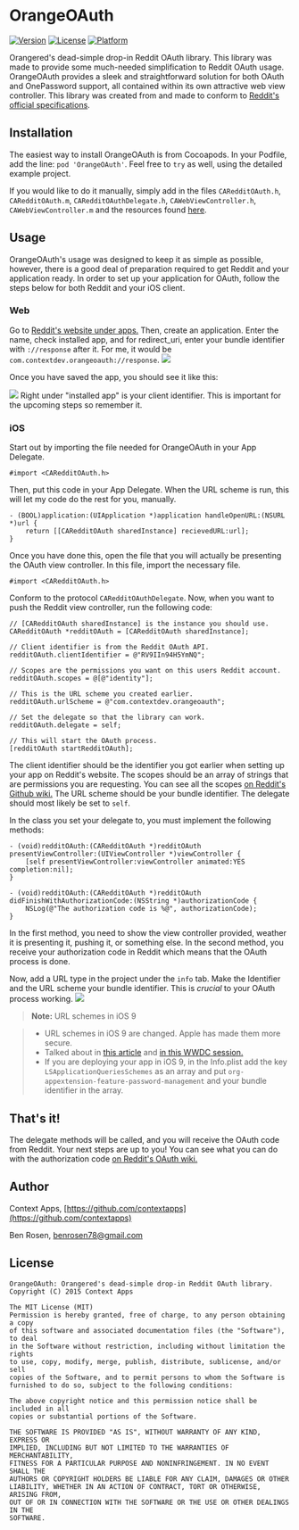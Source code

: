 # OrangeOAuth

[![Version](https://img.shields.io/cocoapods/v/OrangeOAuth.svg?style=flat)](http://cocoadocs.org/docsets/OrangeOAuth)
[![License](https://img.shields.io/cocoapods/l/OrangeOAuth.svg?style=flat)](http://cocoadocs.org/docsets/OrangeOAuth)
[![Platform](https://img.shields.io/cocoapods/p/OrangeOAuth.svg?style=flat)](http://cocoadocs.org/docsets/OrangeOAuth)

Orangered's dead-simple drop-in Reddit OAuth library. This library was made to provide some much-needed simplification to Reddit OAuth usage. OrangeOAuth provides a sleek and straightforward solution for both OAuth and OnePassword support, all contained within its own attractive web view controller. This library was created from and made to conform to [Reddit's official specifications](https://github.com/reddit/reddit/wiki/OAuth2-iOS-Example).

## Installation

The easiest way to install OrangeOAuth is from Cocoapods. In your Podfile, add the line: `pod 'OrangeOAuth'`. Feel free to `try` as well, using the detailed example project.

If you would like to do it manually, simply add in the files `CARedditOAuth.h`, `CARedditOAuth.m`, `CARedditOAuthDelegate.h`, `CAWebViewController.h`, `CAWebViewController.m` and the resources found [here](Resources).

## Usage

OrangeOAuth's usage was designed to keep it as simple as possible, however, there is a good deal of preparation required to get Reddit and your application ready. In order to set up your application for OAuth, follow the steps below for both Reddit and your iOS client.

### Web

Go to [Reddit's website under apps.](https://www.reddit.com/prefs/apps/) Then, create an application. Enter the name, check installed app, and for redirect_uri, enter your bundle identifier with `://response` after it. For me, it would be `com.contextdev.orangeoauth://response`. 
![](https://raw.githubusercontent.com/contextapps/OrangeOAuth/master/Screenshots/screenshot1.png)

Once you have saved the app, you should see it like this:

![](https://raw.githubusercontent.com/contextapps/OrangeOAuth/master/Screenshots/screenshot2.png)
Right under "installed app" is your client identifier. This is important for the upcoming steps so remember it.

### iOS

Start out by importing the file needed for OrangeOAuth in your App Delegate.

	#import <CARedditOAuth.h>
	
Then, put this code in your App Delegate. When the URL scheme is run, this will let my code do the rest for you, manually.

	- (BOOL)application:(UIApplication *)application handleOpenURL:(NSURL *)url {
		return [[CARedditOAuth sharedInstance] recievedURL:url];
	}

Once you have done this, open the file that you will actually be presenting the OAuth view controller.
In this file,  import the necessary file.

	#import <CARedditOAuth.h>

Conform to the protocol `CARedditOAuthDelegate`.
Now, when you want to push the Reddit view controller, run the following code:

	// [CARedditOAuth sharedInstance] is the instance you should use.
	CARedditOAuth *redditOAuth = [CARedditOAuth sharedInstance];
	
	// Client identifier is from the Reddit OAuth API.
	redditOAuth.clientIdentifier = @"RV9IIn94H5YmNQ";

	// Scopes are the permissions you want on this users Reddit account.
	redditOAuth.scopes = @[@"identity"];
	
	// This is the URL scheme you created earlier.
	redditOAuth.urlScheme = @"com.contextdev.orangeoauth";

	// Set the delegate so that the library can work.
	redditOAuth.delegate = self;
	
	// This will start the OAuth process.
	[redditOAuth startRedditOAuth];

The client identifier should be the identifier you got earlier when setting up your app on Reddit's website. The scopes should be an array of strings that are permissions you are requesting. You can see all the scopes [on Reddit's Github wiki.](https://github.com/reddit/reddit/wiki/oauth2#authorization) The URL scheme should be your bundle identifier. The delegate should most likely be set to `self`.

In the class you set your delegate to, you must implement the following methods:

	- (void)redditOAuth:(CARedditOAuth *)redditOAuth presentViewController:(UIViewController *)viewController {
		[self presentViewController:viewController animated:YES completion:nil];
	}
	
	- (void)redditOAuth:(CARedditOAuth *)redditOAuth didFinishWithAuthorizationCode:(NSString *)authorizationCode {
		NSLog(@"The authorization code is %@", authorizationCode);
	}

In the first method, you need to show the view controller provided, weather it is presenting it, pushing it, or something else. In the second method, you receive your authorization code in Reddit which means that the OAuth process is done.

Now, add a URL type in the project under the `info` tab. Make the Identifier and the URL scheme your bundle identifier. This is _crucial_ to your OAuth process working.
![](https://raw.githubusercontent.com/contextapps/OrangeOAuth/master/Screenshots/screenshot3.png)
> **Note:** URL schemes in iOS 9

> - URL schemes in iOS 9 are changed. Apple has made them more secure. 
> - Talked about in [this article](http://awkwardhare.com/post/121196006730/quick-take-on-ios-9-url-scheme-changes) and [in this WWDC session. ](https://developer.apple.com/videos/wwdc/2015/?id=703)
> - If you are deploying your app in iOS 9, in the Info.plist add the key `LSApplicationQueriesSchemes` as an array and put `org-appextension-feature-password-management` and your bundle identifier in the array.

## That's it!

The delegate methods will be called, and you will receive the OAuth code from Reddit. Your next steps are up to you! You can see what you can do with the authorization code [on Reddit's OAuth wiki.](https://github.com/reddit/reddit/wiki/oauth2#token-retrieval-code-flow)

## Author

Context Apps, [https://github.com/contextapps](https://github.com/contextapps)

Ben Rosen, [benrosen78@gmail.com](mailto:benrosen78@gmail.com)

## License
	OrangeOAuth: Orangered's dead-simple drop-in Reddit OAuth library.
	Copyright (C) 2015 Context Apps

	The MIT License (MIT)     
	Permission is hereby granted, free of charge, to any person obtaining a copy
	of this software and associated documentation files (the "Software"), to deal
	in the Software without restriction, including without limitation the rights
	to use, copy, modify, merge, publish, distribute, sublicense, and/or sell
	copies of the Software, and to permit persons to whom the Software is
	furnished to do so, subject to the following conditions:
	 
	The above copyright notice and this permission notice shall be included in all
	copies or substantial portions of the Software.
	 
	THE SOFTWARE IS PROVIDED "AS IS", WITHOUT WARRANTY OF ANY KIND, EXPRESS OR
	IMPLIED, INCLUDING BUT NOT LIMITED TO THE WARRANTIES OF MERCHANTABILITY,
	FITNESS FOR A PARTICULAR PURPOSE AND NONINFRINGEMENT. IN NO EVENT SHALL THE
	AUTHORS OR COPYRIGHT HOLDERS BE LIABLE FOR ANY CLAIM, DAMAGES OR OTHER
	LIABILITY, WHETHER IN AN ACTION OF CONTRACT, TORT OR OTHERWISE, ARISING FROM,
	OUT OF OR IN CONNECTION WITH THE SOFTWARE OR THE USE OR OTHER DEALINGS IN THE
	SOFTWARE.

